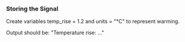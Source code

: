 ### Storing the Signal

Create variables temp_rise = 1.2 and units = "°C" to represent warming.

Output should be:
"Temperature rise: ..."

